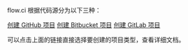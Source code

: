 flow.ci 根据代码源分为以下三种：

[创建 GitHub 项目]()
[创建 Bitbucket 项目]()
[创建 GitLab 项目]()

可以点击上面的链接直接选择要创建的项目类型，查看详细文档。
